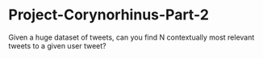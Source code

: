 # Project-Corynorhinus-Part-2
Given a huge dataset of tweets, can you find N contextually most relevant tweets to a given user tweet?
